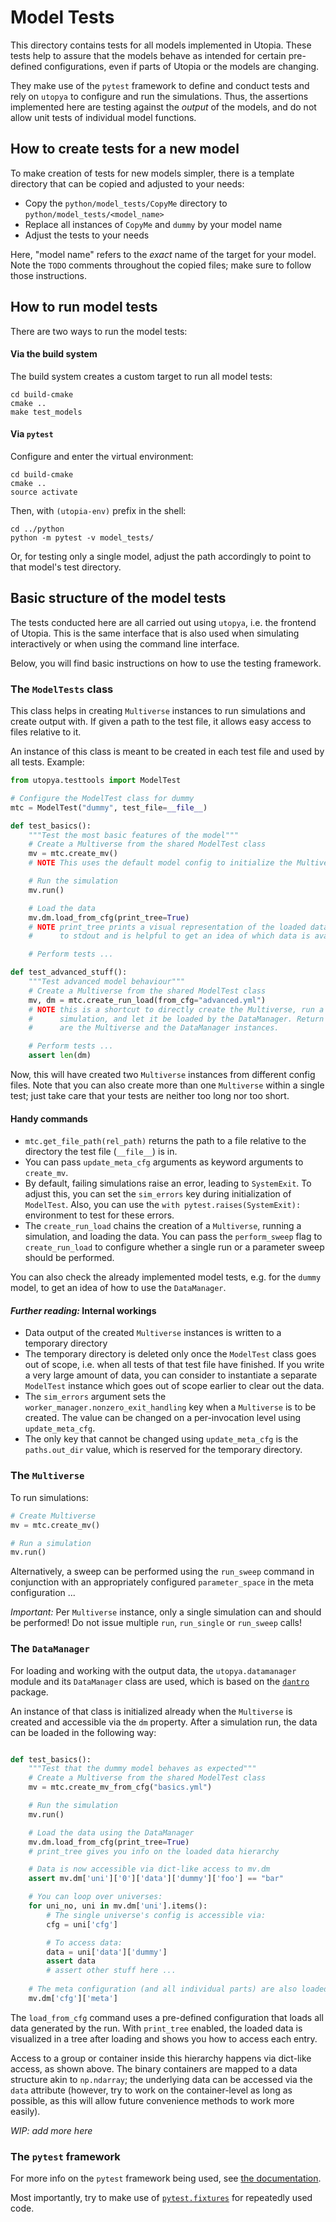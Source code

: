 # Model Tests

This directory contains tests for all models implemented in Utopia.
These tests help to assure that the models behave as intended for certain pre-defined configurations, even if parts of Utopia or the models are changing.

They make use of the `pytest` framework to define and conduct tests and rely on `utopya` to configure and run the simulations.
Thus, the assertions implemented here are testing against the _output_ of the models, and do not allow unit tests of individual model functions.


## How to create tests for a new model

To make creation of tests for new models simpler, there is a template directory that can be copied and adjusted to your needs:

* Copy the `python/model_tests/CopyMe` directory to `python/model_tests/<model_name>`
* Replace all instances of `CopyMe` and `dummy` by your model name
* Adjust the tests to your needs

Here, "model name" refers to the _exact_ name of the target for your model.
Note the `TODO` comments throughout the copied files; make sure to follow those instructions.


## How to run model tests

There are two ways to run the model tests:

#### Via the build system
The build system creates a custom target to run all model tests:

```
cd build-cmake
cmake ..
make test_models
```

#### Via `pytest`

Configure and enter the virtual environment:
```
cd build-cmake
cmake ..
source activate
```

Then, with `(utopia-env)` prefix in the shell:
```
cd ../python
python -m pytest -v model_tests/
```

Or, for testing only a single model, adjust the path accordingly to point to that model's test directory.


## Basic structure of the model tests

The tests conducted here are all carried out using `utopya`, i.e. the frontend of Utopia.
This is the same interface that is also used when simulating interactively or when using the command line interface.

Below, you will find basic instructions on how to use the testing framework.


### The `ModelTests` class

This class helps in creating `Multiverse` instances to run simulations and create output with.
If given a path to the test file, it allows easy access to files relative to it.

An instance of this class is meant to be created in each test file and used by all tests. Example:

```python
from utopya.testtools import ModelTest

# Configure the ModelTest class for dummy
mtc = ModelTest("dummy", test_file=__file__)

def test_basics():
    """Test the most basic features of the model"""
    # Create a Multiverse from the shared ModelTest class
    mv = mtc.create_mv()
    # NOTE This uses the default model config to initialize the Multiverse

    # Run the simulation
    mv.run()

    # Load the data
    mv.dm.load_from_cfg(print_tree=True)
    # NOTE print_tree prints a visual representation of the loaded data tree
    #      to stdout and is helpful to get an idea of which data is available

    # Perform tests ...

def test_advanced_stuff():
    """Test advanced model behaviour"""
    # Create a Multiverse from the shared ModelTest class
    mv, dm = mtc.create_run_load(from_cfg="advanced.yml")
    # NOTE this is a shortcut to directly create the Multiverse, run a
    #      simulation, and let it be loaded by the DataManager. Return values
    #      are the Multiverse and the DataManager instances.

    # Perform tests ...
    assert len(dm)
```

Now, this will have created two `Multiverse` instances from different config files.
Note that you can also create more than one `Multiverse` within a single test; just take care that your tests are neither too long nor too short.

#### Handy commands
* `mtc.get_file_path(rel_path)` returns the path to a file relative to the directory the test file (`__file__`) is in.
* You can pass `update_meta_cfg` arguments as keyword arguments to `create_mv`.
* By default, failing simulations raise an error, leading to `SystemExit`. To adjust this, you can set the `sim_errors` key during initialization of `ModelTest`. Also, you can use the `with pytest.raises(SystemExit):` environment to test for these errors.
* The `create_run_load` chains the creation of a `Multiverse`, running a simulation, and loading the data. You can pass the `perform_sweep` flag to `create_run_load` to configure whether a single run or a parameter sweep should be performed.

You can also check the already implemented model tests, e.g. for the `dummy` model, to get an idea of how to use the `DataManager`.

#### _Further reading:_ Internal workings
* Data output of the created `Multiverse` instances is written to a temporary directory
* The temporary directory is deleted only once the `ModelTest` class goes out of scope, i.e. when all tests of that test file have finished. If you write a very large amount of data, you can consider to instantiate a separate `ModelTest` instance which goes out of scope earlier to clear out the data.
* The `sim_errors` argument sets the `worker_manager.nonzero_exit_handling` key when a `Multiverse` is to be created. The value can be changed on a per-invocation level using `update_meta_cfg`.
* The only key that cannot be changed using `update_meta_cfg` is the `paths.out_dir` value, which is reserved for the temporary directory.


### The `Multiverse`
To run simulations:

```python
# Create Multiverse
mv = mtc.create_mv()

# Run a simulation
mv.run()
```

Alternatively, a sweep can be performed using the `run_sweep` command in conjunction with an appropriately configured `parameter_space` in the meta configuration ...

_Important:_ Per `Multiverse` instance, only a single simulation can and should be performed!
Do not issue multiple `run`, `run_single` or `run_sweep` calls!


### The `DataManager`
For loading and working with the output data, the `utopya.datamanager` module and its `DataManager` class are used, which is based on the [`dantro`](https://gitlab.com/utopia-project/dantro) package.

An instance of that class is initialized already when the `Multiverse` is created and accessible via the `dm` property.
After a simulation run, the data can be loaded in the following way:

```python

def test_basics():
    """Test that the dummy model behaves as expected"""
    # Create a Multiverse from the shared ModelTest class
    mv = mtc.create_mv_from_cfg("basics.yml")

    # Run the simulation
    mv.run()

    # Load the data using the DataManager
    mv.dm.load_from_cfg(print_tree=True)
    # print_tree gives you info on the loaded data hierarchy

    # Data is now accessible via dict-like access to mv.dm
    assert mv.dm['uni']['0']['data']['dummy']['foo'] == "bar"

    # You can loop over universes:
    for uni_no, uni in mv.dm['uni'].items():
        # The single universe's config is accessible via:
        cfg = uni['cfg']

        # To access data:
        data = uni['data']['dummy']
        assert data
        # assert other stuff here ...
    
    # The meta configuration (and all individual parts) are also loaded
    mv.dm['cfg']['meta']
```

The `load_from_cfg` command uses a pre-defined configuration that loads all data generated by the run.
With `print_tree` enabled, the loaded data is visualized in a tree after loading and shows you how to access each entry.

Access to a group or container inside this hierarchy happens via dict-like access, as shown above.
The binary containers are mapped to a data structure akin to `np.ndarray`; the underlying data can be accessed via the `data` attribute (however, try to work on the container-level as long as possible, as this will allow future convenience methods to work more easily).

_WIP: add more here_

### The `pytest` framework
For more info on the `pytest` framework being used, see [the documentation](https://docs.pytest.org/en/latest/).

Most importantly, try to make use of [`pytest.fixtures`](https://docs.pytest.org/en/latest/fixture.html) for repeatedly used code.
